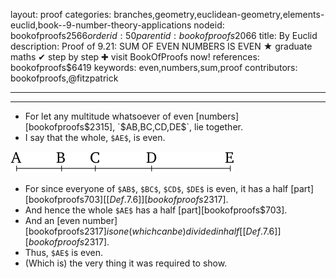 layout: proof
categories: branches,geometry,euclidean-geometry,elements-euclid,book--9-number-theory-applications
nodeid: bookofproofs$2566
orderid: 50
parentid: bookofproofs$2066
title: By Euclid
description:  Proof of 9.21: SUM OF EVEN NUMBERS IS EVEN &#9733; graduate maths &#10004; step by step &#10010; visit BookOfProofs now!
references: bookofproofs$6419
keywords: even,numbers,sum,proof
contributors: bookofproofs,@fitzpatrick

---


---



* For let any multitude whatsoever of even [numbers][bookofproofs$2315], `$AB$`, `$BC$`, `$CD$`, `$DE$`, lie together.
* I say that the whole, `$AE$`, is even.

![fig21e](https://github.com/bookofproofs/bookofproofs.github.io/blob/main/_sources/_assets/images/euclid/Book09/fig21e.png?raw=true)

* For since everyone of `$AB$`, `$BC$`, `$CD$`, `$DE$` is even, it has a half [part][bookofproofs$703] [ [Def. 7.6] ][bookofproofs$2317].
* And hence the whole `$AE$` has a half [part][bookofproofs$703].
* And an [even number][bookofproofs$2317] is one (which can be) divided in half [ [Def. 7.6] ][bookofproofs$2317].
* Thus, `$AE$` is even.
* (Which is) the very thing it was required to show.
